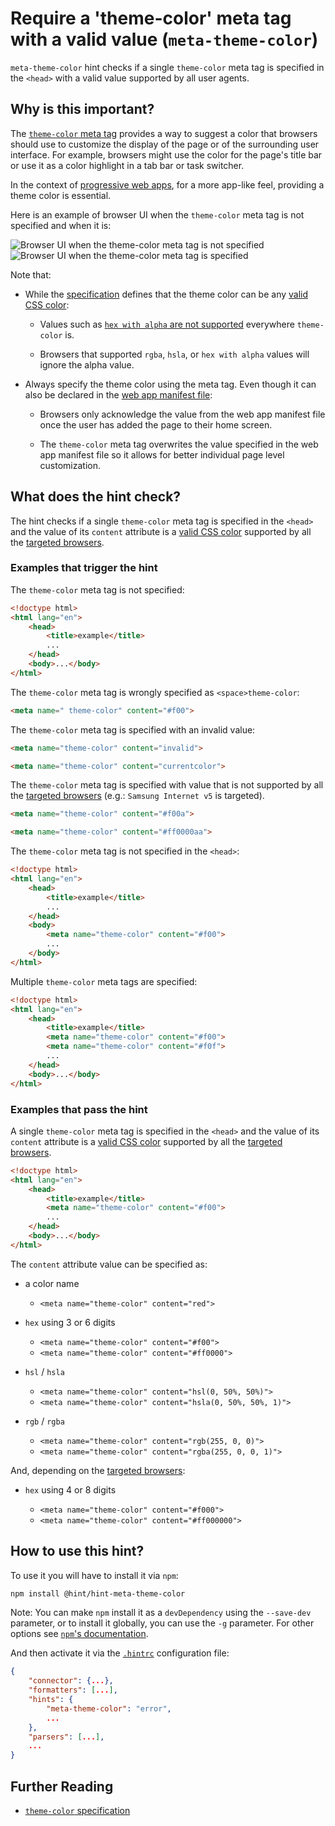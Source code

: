 # Require a 'theme-color' meta tag with a valid value (`meta-theme-color`)

`meta-theme-color` hint checks if a single `theme-color` meta tag
is specified in the `<head>` with a valid value supported by all user
agents.

## Why is this important?

The [`theme-color` meta tag][theme-color spec] provides a way to
suggest a color that browsers should use to customize the display
of the page or of the surrounding user interface. For example,
browsers might use the color for the page's title bar or use it
as a color highlight in a tab bar or task switcher.

In the context of [progressive web apps][pwas], for a more app-like
feel, providing a theme color is essential.

Here is an example of browser UI when the `theme-color` meta tag is
not specified and when it is:

![Browser UI when the theme-color meta tag is not specified](images/no_theme-color.png)
&nbsp; ![Browser UI when the theme-color meta tag is specified](images/theme-color.png)

Note that:

* While the [specification][theme-color spec] defines that the theme
  color can be any [valid CSS color][css color]:

  * Values such as [`hex with alpha` are not supported][hex with alpha
    support] everywhere `theme-color` is.

  * Browsers that supported `rgba`, `hsla`, or `hex with alpha` values
    will ignore the alpha value.

* Always specify the theme color using the meta tag. Even though
  it can also be declared in the [web app manifest file][manifest]:

  * Browsers only acknowledge the value from the web app manifest
    file once the user has added the page to their home screen.

  * The `theme-color` meta tag overwrites the value specified in the
    web app manifest file so it allows for better individual page level
    customization.

## What does the hint check?

The hint checks if a single `theme-color` meta tag is specified
in the `<head>` and the value of its `content` attribute is a
[valid CSS color][css color] supported by all the [targeted
browsers][targeted browsers].

### Examples that **trigger** the hint

The `theme-color` meta tag is not specified:

```html
<!doctype html>
<html lang="en">
    <head>
        <title>example</title>
        ...
    </head>
    <body>...</body>
</html>
```

The `theme-color` meta tag is wrongly specified as `<space>theme-color`:

```html
<meta name=" theme-color" content="#f00">
```

The `theme-color` meta tag is specified with an invalid value:

```html
<meta name="theme-color" content="invalid">
```

```html
<meta name="theme-color" content="currentcolor">
```

The `theme-color` meta tag is specified with value that is not
supported by all the [targeted browsers][targeted browsers] (e.g.:
`Samsung Internet v5` is targeted).

```html
<meta name="theme-color" content="#f00a">
```

```html
<meta name="theme-color" content="#ff0000aa">
```

The `theme-color` meta tag is not specified in the `<head>`:

```html
<!doctype html>
<html lang="en">
    <head>
        <title>example</title>
        ...
    </head>
    <body>
        <meta name="theme-color" content="#f00">
        ...
    </body>
</html>
```

Multiple `theme-color` meta tags are specified:

```html
<!doctype html>
<html lang="en">
    <head>
        <title>example</title>
        <meta name="theme-color" content="#f00">
        <meta name="theme-color" content="#f0f">
        ...
    </head>
    <body>...</body>
</html>
```

### Examples that **pass** the hint

A single `theme-color` meta tag is specified in the `<head>` and
the value of its `content` attribute is a [valid CSS color][css
color] supported by all the [targeted browsers][targeted browsers].

```html
<!doctype html>
<html lang="en">
    <head>
        <title>example</title>
        <meta name="theme-color" content="#f00">
        ...
    </head>
    <body>...</body>
</html>
```

The `content` attribute value can be specified as:

* a color name

  * `<meta name="theme-color" content="red">`

* `hex` using 3 or 6 digits

  * `<meta name="theme-color" content="#f00">`
  * `<meta name="theme-color" content="#ff0000">`

* `hsl` / `hsla`

  * `<meta name="theme-color" content="hsl(0, 50%, 50%)">`
  * `<meta name="theme-color" content="hsla(0, 50%, 50%, 1)">`

* `rgb` / `rgba`

  * `<meta name="theme-color" content="rgb(255, 0, 0)">`
  * `<meta name="theme-color" content="rgba(255, 0, 0, 1)">`

And, depending on the [targeted browsers][targeted browsers]:

* `hex` using 4 or 8 digits

  * `<meta name="theme-color" content="#f000">`
  * `<meta name="theme-color" content="#ff000000">`

## How to use this hint?

To use it you will have to install it via `npm`:

```bash
npm install @hint/hint-meta-theme-color
```

Note: You can make `npm` install it as a `devDependency` using the
`--save-dev` parameter, or to install it globally, you can use the
`-g` parameter. For other options see [`npm`'s
documentation](https://docs.npmjs.com/cli/install).

And then activate it via the [`.hintrc`][hintrc] configuration file:

```json
{
    "connector": {...},
    "formatters": [...],
    "hints": {
        "meta-theme-color": "error",
        ...
    },
    "parsers": [...],
    ...
}
```

## Further Reading

* [`theme-color` specification][theme-color spec]

<!-- Link labels: -->

[css color]: https://drafts.csswg.org/css-color/#typedef-color
[hex with alpha support]: https://caniuse.com/#feat=css-rrggbbaa
[manifest]: https://www.w3.org/TR/appmanifest/
[pwas]: https://developer.mozilla.org/en-US/Apps/Progressive
[hintrc]: https://webhint.io/docs/user-guide/further-configuration/hintrc-formats/
[targeted browsers]: https://webhint.io/docs/user-guide/further-configuration/browser-context/
[theme-color spec]: https://html.spec.whatwg.org/multipage/semantics.html#meta-theme-color

